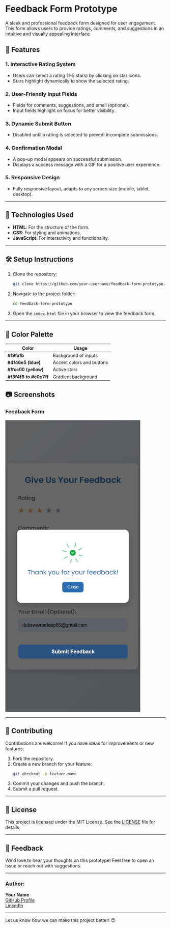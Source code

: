 # Feedback Form Prototype

A sleek and professional feedback form designed for user engagement. This form allows users to provide ratings, comments, and suggestions in an intuitive and visually appealing interface.

## 🌟 Features

### 1. **Interactive Rating System**
- Users can select a rating (1-5 stars) by clicking on star icons.
- Stars highlight dynamically to show the selected rating.

### 2. **User-Friendly Input Fields**
- Fields for comments, suggestions, and email (optional).
- Input fields highlight on focus for better visibility.

### 3. **Dynamic Submit Button**
- Disabled until a rating is selected to prevent incomplete submissions.

### 4. **Confirmation Modal**
- A pop-up modal appears on successful submission.
- Displays a success message with a GIF for a positive user experience.

### 5. **Responsive Design**
- Fully responsive layout, adapts to any screen size (mobile, tablet, desktop).

---

## 🚀 Technologies Used

- **HTML**: For the structure of the form.
- **CSS**: For styling and animations.
- **JavaScript**: For interactivity and functionality.

---

## 🛠️ Setup Instructions

1. Clone the repository:
   ```bash
   git clone https://github.com/your-username/feedback-form-prototype.git
   ```
2. Navigate to the project folder:
   ```bash
   cd feedback-form-prototype
   ```
3. Open the `index.html` file in your browser to view the feedback form.

---

## 🎨 Color Palette

| Color                | Usage                  |
|----------------------|------------------------|
| **#f9fafb**          | Background of inputs   |
| **#4f46e5 (blue)**   | Accent colors and buttons |
| **#ffcc00 (yellow)** | Active stars           |
| **#f3f4f6 to #e0e7ff** | Gradient background  |


## 📷 Screenshots

### Feedback Form
![Form Screenshot](./screenshot.png)

---

## 🤝 Contributing

Contributions are welcome! If you have ideas for improvements or new features:
1. Fork the repository.
2. Create a new branch for your feature:
   ```bash
   git checkout -b feature-name
   ```
3. Commit your changes and push the branch.
4. Submit a pull request.

---

## 📄 License

This project is licensed under the MIT License. See the [LICENSE](LICENSE) file for details.

---

## 💬 Feedback

We'd love to hear your thoughts on this prototype! Feel free to open an issue or reach out with suggestions.

---

### Author:
**Your Name**  
[GitHub Profile](https://github.com/your-username)  
[LinkedIn](https://linkedin.com/in/your-profile)

--- 

Let us know how we can make this project better! 😊